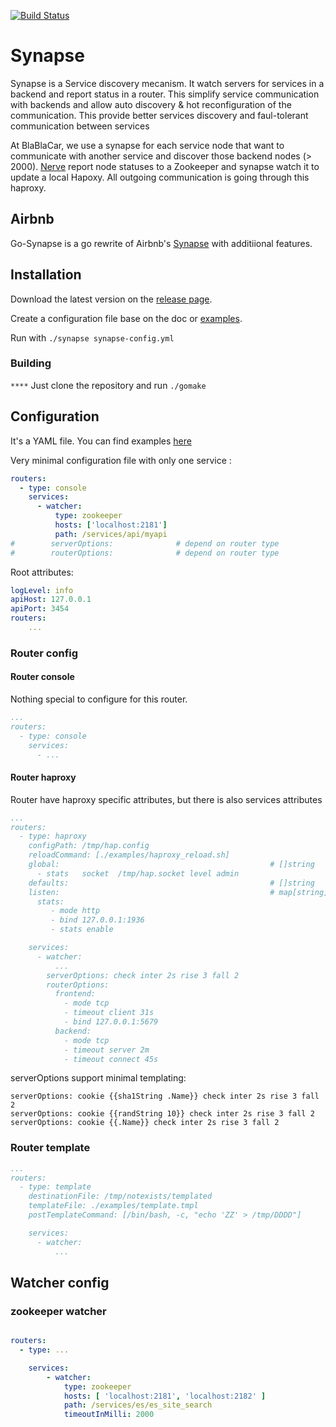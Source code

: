 [![Build Status](https://travis-ci.org/blablacar/go-synapse.png?branch=master)](https://travis-ci.org/blablacar/go-synapse)

# Synapse

Synapse is a Service discovery mecanism. It watch servers for services in a backend and report status in a router.
This simplify service communication with backends and allow auto discovery & hot reconfiguration of the communication.
This provide better services discovery and faul-tolerant communication between services

At BlaBlaCar, we use a synapse for each service node that want to communicate with another service and discover those backend nodes (> 2000). [Nerve](https://github.com/blablacar/go-nerve) report node statuses to a Zookeeper and synapse watch it to update a local Hapoxy. All outgoing communication is going through this haproxy.

## Airbnb

Go-Synapse is a go rewrite of Airbnb's [Synapse](https://github.com/airbnb/synapse) with additiional features.

## Installation

Download the latest version on the [release page](https://github.com/blablacar/go-synapse/releases).

Create a configuration file base on the doc or [examples](https://github.com/blablacar/go-synapse/tree/master/examples).

Run with `./synapse synapse-config.yml`

### Building
_`****`_
Just clone the repository and run `./gomake`


## Configuration

It's a YAML file. You can find examples [here](https://github.com/blablacar/go-synapse/tree/master/examples)

Very minimal configuration file with only one service :
```yaml
routers:
  - type: console
    services:
      - watcher:
          type: zookeeper
          hosts: ['localhost:2181']
          path: /services/api/myapi
#        serverOptions:              # depend on router type
#        routerOptions:              # depend on router type
```

Root attributes:

```yaml
logLevel: info
apiHost: 127.0.0.1
apiPort: 3454
routers:
    ...
```

### Router config

#### Router console

Nothing special to configure for this router.

```yaml
...
routers:
  - type: console
    services:
      - ...
```

#### Router haproxy

Router have haproxy specific attributes, but there is also services attributes 

```yaml
...
routers:
  - type: haproxy
    configPath: /tmp/hap.config
    reloadCommand: [./examples/haproxy_reload.sh]
    global:                                               # []string
      - stats   socket  /tmp/hap.socket level admin
    defaults:                                             # []string
    listen:                                               # map[string][]string
      stats:
         - mode http
         - bind 127.0.0.1:1936
         - stats enable

    services:
      - watcher:
          ...
        serverOptions: check inter 2s rise 3 fall 2
        routerOptions:
          frontend:
            - mode tcp
            - timeout client 31s
            - bind 127.0.0.1:5679
          backend:
            - mode tcp
            - timeout server 2m
            - timeout connect 45s
```

serverOptions support minimal templating:

```
serverOptions: cookie {{sha1String .Name}} check inter 2s rise 3 fall 2
serverOptions: cookie {{randString 10}} check inter 2s rise 3 fall 2
serverOptions: cookie {{.Name}} check inter 2s rise 3 fall 2
```

### Router template

```yaml
...
routers:
  - type: template
    destinationFile: /tmp/notexists/templated
    templateFile: ./examples/template.tmpl
    postTemplateCommand: [/bin/bash, -c, "echo 'ZZ' > /tmp/DDDD"]

    services:
      - watcher:
          ...
```


## Watcher config

### zookeeper watcher

```yaml

routers:
  - type: ...

    services:
        - watcher:
            type: zookeeper
            hosts: [ 'localhost:2181', 'localhost:2182' ]
            path: /services/es/es_site_search
            timeoutInMilli: 2000
                        
```

